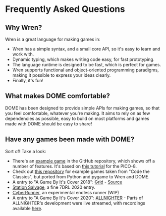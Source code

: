 <!-- [< Back](.) -->

Frequently Asked Questions
=================

## Why Wren?

Wren is a great language for making games in:
 * Wren has a simple syntax, and a small core API, so it's easy to learn and work with.
 * Dynamic typing, which makes writing code easy, for fast prototyping.
 * The language runtime is designed to be fast, which is perfect for games.
 * Wren supports functional and object-oriented programming paradigms, making it possible to express your ideas clearly.
 * Finally, it's fun!

## What makes DOME comfortable?
DOME has been designed to provide simple APIs for making games, so that you feel comfortable, whatever you're making.
It aims to rely on as few dependencies as possible, easy to build on most platforms and games made with DOME should be easy to share!

## Have any games been made with DOME?

Sort of! Take a look:
* There's an [example game](https://github.com/domeengine/dome/tree/main/examples/spaceshooter) in the GitHub repository, which shows off a number of features. It's based on [this tutorial](https://ztiromoritz.github.io/pico-8-shooter/) for the PICO-8.
* Check out [this repository](https://github.com/domeengine/dome-examples) for example games taken from "Code the Classics", but ported from Python and pygame to Wren and DOME.
* A entry to "A Game By It's Cover 2018": [Grid](https://avivbeeri.itch.io/grid) - [Source](https://github.com/avivbeeri/grid)
* [Station Salvage](https://avivbeeri.itch.io/station-salvage), a fine 7DRL 2020 entry.
* [CyberRunner](https://github.com/Sandvich/CyberRunner), an experimental endless runner (WIP)
* A entry to "A Game By It's Cover 2020": [ALLNIGHTER](https://avivbeeri.itch.io/allnighter) - Parts of ALLNIGHTER's development were live streamed, with recordings available [here](https://www.youtube.com/channel/UCAk93TqgFFQLabjRsxp6bSA).


